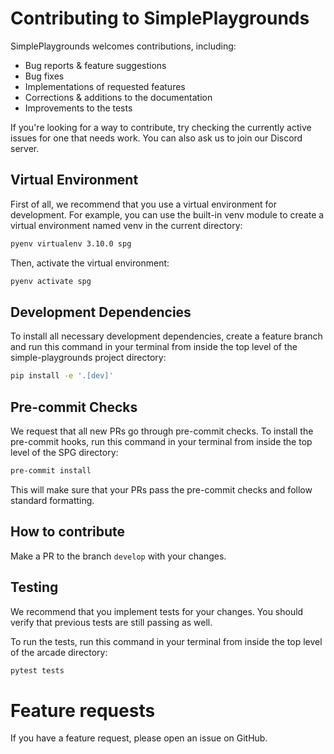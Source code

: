 # Contributing to SimplePlaygrounds

SimplePlaygrounds welcomes contributions, including:
 - Bug reports & feature suggestions
 - Bug fixes
 - Implementations of requested features
 - Corrections & additions to the documentation
 - Improvements to the tests

If you're looking for a way to contribute, try checking the currently active issues for one that needs work.
You can also ask us to join our Discord server.

## Virtual Environment

First of all, we recommend that you use a virtual environment for development.
For example, you can use the built-in venv module to create a virtual environment named venv in the current directory:

```bash
pyenv virtualenv 3.10.0 spg
```

Then, activate the virtual environment:

```bash
pyenv activate spg
```

## Development Dependencies

To install all necessary development dependencies, create a feature branch and run this command in your terminal
from inside the top level of the simple-playgrounds project directory:

```bash
pip install -e '.[dev]'
```

## Pre-commit Checks

We request that all new PRs go through pre-commit checks.
To install the pre-commit hooks, run this command in your terminal from inside the top level of the SPG directory:

```bash
pre-commit install
```

This will make sure that your PRs pass the pre-commit checks and follow standard formatting.

## How to contribute

Make a PR to the branch `develop` with your changes.

## Testing

We recommend that you implement tests for your changes.
You should verify that previous tests are still passing as well.

To run the tests, run this command in your terminal from inside the top level of the arcade directory:

```bash
pytest tests
```

# Feature requests

If you have a feature request, please open an issue on GitHub.